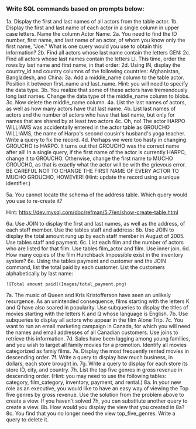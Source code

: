 ### Write SQL commands based on prompts below:

1a. Display the first and last names of all actors from the table actor. 
1b. Display the first and last name of each actor in a single column in upper case letters. Name the column Actor Name. 
2a. You need to find the ID number, first name, and last name of an actor, of whom you know only the first name, "Joe." What is one query would you use to obtain this information?
2b. Find all actors whose last name contain the letters GEN:
2c. Find all actors whose last names contain the letters LI. This time, order the rows by last name and first name, in that order:
2d. Using IN, display the country_id and country columns of the following countries: Afghanistan, Bangladesh, and China:
3a. Add a middle_name column to the table actor. Position it between first_name and last_name. Hint: you will need to specify the data type.
3b. You realize that some of these actors have tremendously long last names. Change the data type of the middle_name column to blobs.
3c. Now delete the middle_name column.
4a. List the last names of actors, as well as how many actors have that last name.
4b. List last names of actors and the number of actors who have that last name, but only for names that are shared by at least two actors
4c. Oh, no! The actor HARPO WILLIAMS was accidentally entered in the actor table as GROUCHO WILLIAMS, the name of Harpo's second cousin's husband's yoga teacher. Write a query to fix the record.
4d. Perhaps we were too hasty in changing GROUCHO to HARPO. It turns out that GROUCHO was the correct name after all! In a single query, if the first name of the actor is currently HARPO, change it to GROUCHO. Otherwise, change the first name to MUCHO GROUCHO, as that is exactly what the actor will be with the grievous error. BE CAREFUL NOT TO CHANGE THE FIRST NAME OF EVERY ACTOR TO MUCHO GROUCHO, HOWEVER! (Hint: update the record using a unique identifier.)

5a. You cannot locate the schema of the address table. Which query would you use to re-create it? 

Hint: https://dev.mysql.com/doc/refman/5.7/en/show-create-table.html

6a. Use JOIN to display the first and last names, as well as the address, of each staff member. Use the tables staff and address:
6b. Use JOIN to display the total amount rung up by each staff member in August of 2005. Use tables staff and payment. 
6c. List each film and the number of actors who are listed for that film. Use tables film_actor and film. Use inner join.
6d. How many copies of the film Hunchback Impossible exist in the inventory system?
6e. Using the tables payment and customer and the JOIN command, list the total paid by each customer. List the customers alphabetically by last name:

    ![Total amount paid](Images/total_payment.png)

7a. The music of Queen and Kris Kristofferson have seen an unlikely resurgence. As an unintended consequence, films starting with the letters K and Q have also soared in popularity. Use subqueries to display the titles of movies starting with the letters K and Q whose language is English. 
7b. Use subqueries to display all actors who appear in the film Alone Trip.
7c. You want to run an email marketing campaign in Canada, for which you will need the names and email addresses of all Canadian customers. Use joins to retrieve this information.
7d. Sales have been lagging among young families, and you wish to target all family movies for a promotion. Identify all movies categorized as famiy films.
7e. Display the most frequently rented movies in descending order.
7f. Write a query to display how much business, in dollars, each store brought in.
7g. Write a query to display for each store its store ID, city, and country.
7h. List the top five genres in gross revenue in descending order. (Hint: you may need to use the following tables: category, film_category, inventory, payment, and rental.)
8a. In your new role as an executive, you would like to have an easy way of viewing the Top five genres by gross revenue. Use the solution from the problem above to create a view. If you haven't solved 7h, you can substitute another query to create a view.
8b. How would you display the view that you created in 8a?
8c. You find that you no longer need the view top_five_genres. Write a query to delete it.



